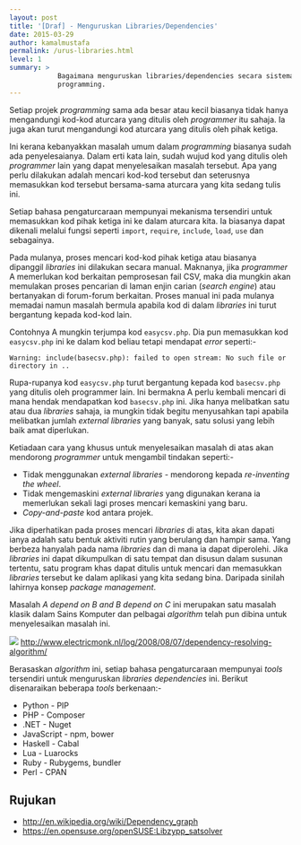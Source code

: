 ```yaml
---
layout: post
title: '[Draf] - Menguruskan Libraries/Dependencies'
date: 2015-03-29
author: kamalmustafa
permalink: /urus-libraries.html
level: 1
summary: >
            Bagaimana menguruskan libraries/dependencies secara sistematik dalam projek
            programming.
---
```


Setiap projek *programming* sama ada besar atau kecil biasanya tidak hanya mengandungi kod-kod
aturcara yang ditulis oleh *programmer* itu sahaja. Ia juga akan turut mengandungi kod aturcara
yang ditulis oleh pihak ketiga.

Ini kerana kebanyakkan masalah umum dalam *programming* biasanya sudah ada penyelesaianya. Dalam
erti kata lain, sudah wujud kod yang ditulis oleh *programmer* lain yang dapat menyelesaikan
masalah tersebut. Apa yang perlu dilakukan adalah mencari kod-kod tersebut dan seterusnya memasukkan
kod tersebut bersama-sama aturcara yang kita sedang tulis ini.

<!--more-->

Setiap bahasa pengaturcaraan mempunyai mekanisma tersendiri untuk memasukkan kod pihak ketiga ini ke dalam
aturcara kita. Ia biasanya dapat dikenali melalui fungsi seperti `import`, `require`, `include`, `load`,
`use` dan sebagainya.

Pada mulanya, proses mencari kod-kod pihak ketiga atau biasanya dipanggil *libraries* ini dilakukan secara
manual. Maknanya, jika *programmer* A memerlukan kod berkaitan pemprosesan fail CSV, maka dia mungkin akan
memulakan proses pencarian di laman enjin carian (*search engine*) atau bertanyakan di forum-forum berkaitan.
Proses manual ini pada mulanya memadai namun masalah bermula apabila kod di dalam *libraries* ini turut
bergantung kepada kod-kod lain.

Contohnya A mungkin terjumpa kod `easycsv.php`. Dia pun memasukkan kod `easycsv.php` ini ke dalam kod beliau
tetapi mendapat *error* seperti:-

    Warning: include(basecsv.php): failed to open stream: No such file or directory in ..

Rupa-rupanya kod `easycsv.php` turut bergantung kepada kod `basecsv.php` yang ditulis oleh programmer lain.
Ini bermakna A perlu kembali mencari di mana hendak mendapatkan kod `basecsv.php` ini. Jika hanya melibatkan
satu atau dua *libraries* sahaja, ia mungkin tidak begitu menyusahkan tapi apabila melibatkan jumlah *external
libraries* yang banyak, satu solusi yang lebih baik amat diperlukan.

Ketiadaan cara yang khusus untuk menyelesaikan masalah di atas akan mendorong *programmer* untuk mengambil
tindakan seperti:-

* Tidak menggunakan *external libraries* - mendorong kepada *re-inventing the wheel*.
* Tidak mengemaskini *external libraries* yang digunakan kerana ia memerlukan sekali lagi proses mencari kemaskini
yang baru.
* *Copy-and-paste* kod antara projek.

Jika diperhatikan pada proses mencari *libraries* di atas, kita akan dapati ianya adalah satu bentuk aktiviti rutin yang berulang dan hampir sama. Yang berbeza hanyalah pada nama *libraries* dan di mana ia dapat diperolehi. Jika *libraries* ini dapat dikumpulkan di satu tempat dan disusun dalam susunan tertentu, satu program khas dapat ditulis untuk mencari dan memasukkan *libraries* tersebut ke dalam aplikasi yang kita sedang bina. Daripada sinilah lahirnya konsep *package management*. 

Masalah *A depend on B and B depend on C* ini merupakan satu masalah klasik dalam Sains Komputer dan pelbagai
*algorithm* telah pun dibina untuk menyelesaikan masalah ini.

<img src="http://i.imgur.com/8tz9TBH.png" class="img-displayed"></img>
<span class="img-caption">http://www.electricmonk.nl/log/2008/08/07/dependency-resolving-algorithm/</span>

Berasaskan *algorithm* ini, setiap bahasa pengaturcaraan mempunyai *tools* tersendiri untuk menguruskan *libraries
dependencies* ini. Berikut disenaraikan beberapa *tools* berkenaan:-

* Python - PIP
* PHP - Composer
* .NET - Nuget
* JavaScript - npm, bower
* Haskell - Cabal
* Lua - Luarocks
* Ruby - Rubygems, bundler
* Perl - CPAN


## Rujukan
* http://en.wikipedia.org/wiki/Dependency_graph
* https://en.opensuse.org/openSUSE:Libzypp_satsolver

